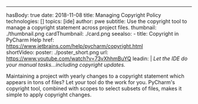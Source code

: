---
hasBody: true date: 2018-11-08 title: Managing Copyright Policy technologies: [] topics: [ide] author: pwe subtitle: Use the copyright tool to manage a copyright statement across project files. thumbnail: ./thumbnail.png cardThumbnail: ./card.png seealso:
    - title: Copyright in PyCharm Help href: https://www.jetbrains.com/help/pycharm/copyright.html  
      shortVideo: poster: ./poster_short.png url: https://www.youtube.com/watch?v=73vXhhmBuYQ leadin: | *Let the IDE do your manual tasks...including copyright updates.*

  Maintaining a project with yearly changes to a copyright statement which appears in tons of files? Let your tool do the work for you. PyCharm's copyright tool, combined with scopes to select subsets of files, makes it simple to apply copyright changes.
